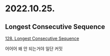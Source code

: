 # 2022.10.25.

## Longest Consecutive Sequence

[128. Longest Consecutive Sequence](https://leetcode.com/problems/longest-consecutive-sequence)

어어어 왜 안 되는거야 일단 커밋